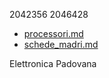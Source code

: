 2042356
2046428
- [processori.md](processori.md)
- [schede_madri.md](schede_madri)

Elettronica Padovana